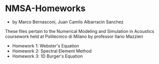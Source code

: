 # NMSA-Homeworks
- by Marco Bernasconi, Juan Camilo Albarracìn Sanchez

These files pertain to the Numerical Modeling and Simulation in Acoustics
coursework held at Politecnico di Milano by professor Ilario Mazzieri

- Homework 1: Webster's Equation
- Homework 2: Spectral Element Method
- Homework 3: 1D Burger's Equation
